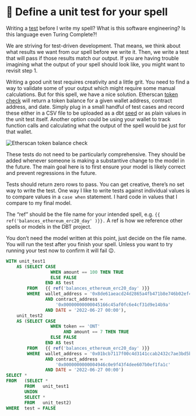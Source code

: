 # 🧪 Define a unit test for your spell

Writing a [test](https://docs.getdbt.com/docs/building-a-dbt-project/tests) before I write my spell? What is this software engineering? Is this language even Turing Complete?!

We are striving for test-driven development. That means, we think about what results we want from our spell before we write it. Then, we write a test that will pass if those results match our output. If you are having trouble imagining what the output of your spell should look like, you might want to revisit step 1.

Writing a good unit test requires creativity and a little grit. You need to find a way to validate some of your output which might require some manual calculations. But for this spell, we have a nice solution. Etherscan [token check](https://etherscan.io/tokencheck-tool) will return a token balance for a given wallet address, contract address, and date. Simply plug in a small handful of test cases and record these either in a CSV file to be uploaded as a dbt [seed](https://docs.getdbt.com/docs/building-a-dbt-project/seeds) or as plain values in the unit test itself. Another option could be using your wallet to track function calls and calculating what the output of the spell would be just for that wallet.

![Etherscan token balance check](https://lh4.googleusercontent.com/EFymwYMt60l6zdbQHhmxV7c3FZ2RHSPjT0SIux1pdk0maghfXn1AyzfIT0b260VU-Hmol5Phm6QSWEROVP74fRqbcFYf2hZPjBDneyISwmjkpYF\_-DPYjAZXfKKQ2iVENYhJq3A6iGegSuggMf8)

These tests do not need to be particularly comprehensive. They should be added whenever someone is making a substantive change to the model in the future. The main goal here is to first ensure your model is likely correct and prevent regressions in the future.

Tests should return zero rows to pass. You can get creative, there’s no set way to write the test. One way I like to write tests against individual values is to compare values in a `case when` statement. I hard code in values that I compare to my final model.

The “ref” should be the file name for your intended spell, e.g. `{{ ref('balances_ethereum_erc20_day' )}}.` A ref is how we reference other spells or models in the DBT project.

You don’t need the model written at this point, just decide on the file name. You will run the test after you finish your spell. Unless you want to try running your test now to confirm it will fail 😉.

```sql
WITH unit_test1
    AS (SELECT CASE
                 WHEN amount == 100 THEN TRUE
                 ELSE FALSE
               END AS test
        FROM   {{ ref('balances_ethereum_erc20_day' )}}
        WHERE  wallet_address = '0x8de61aeacd24d2865a4fb471b8e746b02ef4e346'
               AND contract_address =
                   '0x00000000000045166c45af0fc6e4cf31d9e14b9a'
               AND DATE = '2022-06-27 00:00'),
    unit_test2
    AS (SELECT CASE
                 WHEN token == 'ONT'
                      AND amount == 7 THEN TRUE
                 ELSE FALSE
               END AS test
        FROM   {{ ref('balances_ethereum_erc20_day' )}}
        WHERE  wallet_address = '0x01bcb7117f00c4d3141ccab2432c7ae3bd5b00d3'
               AND contract_address =
                   '0x0000000000004946c0e9f43f4dee607b0ef1fa1c'
               AND DATE = '2022-06-27 00:00')
SELECT *
FROM   (SELECT *
       FROM   unit_test1
       UNION
       SELECT *
       FROM   unit_test2)
WHERE  test = FALSE
```
